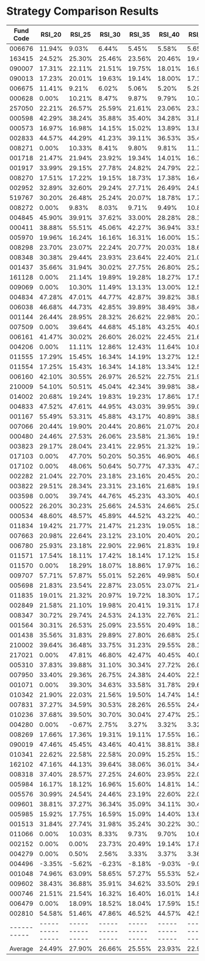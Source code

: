 # Strategy Comparison Results

| Fund Code | RSI_20 | RSI_25 | RSI_30 | RSI_35 | RSI_40 | RSI_45 | RSI_50 | RSI_55 | RSI_60 |
|-----------|---------------|---------------|---------------|---------------|---------------|---------------|---------------|---------------|---------------|
| 006676 | 11.94% | 9.03% | 6.44% | 5.45% | 5.58% | 5.65% | 3.99% | 3.10% | 2.75% |
| 163415 | 24.52% | 25.30% | 25.46% | 23.56% | 20.46% | 19.45% | 17.27% | 16.15% | 15.04% |
| 090007 | 17.31% | 22.11% | 21.51% | 19.75% | 18.01% | 16.90% | 16.09% | 15.80% | 15.34% |
| 090013 | 17.23% | 20.01% | 19.63% | 19.14% | 18.00% | 17.11% | 16.01% | 15.53% | 15.05% |
| 006675 | 11.41% | 9.21% | 6.02% | 5.06% | 5.20% | 5.29% | 3.85% | 2.86% | 2.49% |
| 000628 | 0.00% | 10.21% | 8.47% | 9.87% | 9.79% | 10.73% | 11.11% | 11.40% | 11.58% |
| 257050 | 22.21% | 26.57% | 25.59% | 21.61% | 23.06% | 23.30% | 22.53% | 21.47% | 21.01% |
| 000598 | 42.29% | 38.24% | 35.88% | 35.40% | 34.28% | 31.89% | 29.98% | 29.03% | 27.97% |
| 000573 | 16.97% | 16.98% | 14.15% | 15.02% | 13.89% | 13.81% | 14.07% | 13.64% | 12.92% |
| 002833 | 44.57% | 44.29% | 41.23% | 39.11% | 36.53% | 35.45% | 35.13% | 33.92% | 31.35% |
| 008271 | 0.00% | 10.33% | 8.41% | 9.80% | 9.81% | 11.19% | 10.99% | 11.34% | 11.34% |
| 001718 | 21.47% | 21.94% | 23.92% | 19.34% | 14.01% | 16.19% | 16.84% | 17.80% | 18.42% |
| 001917 | 33.99% | 29.15% | 27.78% | 24.82% | 24.79% | 22.78% | 21.09% | 20.45% | 19.17% |
| 008270 | 17.51% | 17.22% | 19.15% | 18.73% | 17.38% | 16.40% | 16.09% | 15.67% | 15.12% |
| 002952 | 32.89% | 32.60% | 29.24% | 27.71% | 26.49% | 24.96% | 24.77% | 23.50% | 21.94% |
| 519767 | 30.20% | 26.48% | 25.24% | 20.07% | 18.78% | 17.76% | 17.28% | 16.52% | 15.88% |
| 008272 | 0.00% | 9.83% | 8.03% | 9.71% | 9.49% | 10.84% | 10.76% | 10.88% | 10.96% |
| 004845 | 45.90% | 39.91% | 37.62% | 33.00% | 28.28% | 28.12% | 27.74% | 26.29% | 25.31% |
| 000411 | 38.88% | 55.51% | 45.06% | 42.27% | 36.94% | 33.51% | 31.05% | 29.02% | 26.95% |
| 005970 | 19.96% | 16.24% | 16.16% | 16.31% | 16.00% | 15.70% | 16.13% | 15.82% | 14.58% |
| 008298 | 23.70% | 23.07% | 22.24% | 20.77% | 20.03% | 18.64% | 18.47% | 18.22% | 17.20% |
| 008348 | 30.38% | 29.44% | 23.93% | 23.64% | 22.40% | 21.06% | 19.52% | 18.96% | 18.02% |
| 001437 | 35.66% | 31.94% | 30.02% | 27.75% | 26.80% | 25.20% | 23.73% | 22.49% | 21.26% |
| 161128 | 0.00% | 21.14% | 19.89% | 19.28% | 18.27% | 17.53% | 16.37% | 14.80% | 13.96% |
| 009069 | 0.00% | 10.30% | 11.49% | 13.13% | 13.00% | 12.55% | 12.24% | 12.48% | 12.42% |
| 004834 | 47.28% | 47.01% | 44.77% | 42.87% | 39.82% | 38.96% | 39.00% | 38.56% | 36.79% |
| 006038 | 46.68% | 44.73% | 42.85% | 39.89% | 38.49% | 38.40% | 36.82% | 35.89% | 34.19% |
| 001144 | 26.44% | 28.95% | 28.32% | 26.62% | 22.98% | 20.72% | 19.37% | 17.89% | 17.39% |
| 007509 | 0.00% | 39.64% | 44.68% | 45.18% | 43.25% | 40.92% | 40.38% | 38.59% | 36.75% |
| 006161 | 41.47% | 30.02% | 26.60% | 26.02% | 22.45% | 21.67% | 20.75% | 20.28% | 18.79% |
| 004206 | 0.00% | 11.11% | 12.86% | 12.43% | 11.64% | 10.84% | 10.52% | 9.67% | 8.71% |
| 011555 | 17.29% | 15.45% | 16.34% | 14.19% | 13.27% | 12.56% | 12.26% | 11.56% | 11.19% |
| 011554 | 17.25% | 15.43% | 16.34% | 14.18% | 13.34% | 12.56% | 12.26% | 11.60% | 11.25% |
| 006160 | 42.10% | 30.55% | 26.97% | 26.52% | 22.75% | 21.98% | 21.05% | 20.58% | 19.07% |
| 210009 | 54.10% | 50.51% | 45.04% | 42.34% | 39.98% | 38.40% | 33.70% | 31.67% | 30.45% |
| 014002 | 20.68% | 19.24% | 19.83% | 19.23% | 17.86% | 17.51% | 16.61% | 15.11% | 14.04% |
| 004833 | 47.52% | 47.61% | 44.95% | 43.03% | 39.95% | 39.08% | 39.12% | 38.68% | 36.91% |
| 001167 | 55.49% | 53.31% | 45.88% | 43.17% | 40.89% | 38.93% | 34.16% | 32.59% | 31.11% |
| 007066 | 20.44% | 19.90% | 20.44% | 20.86% | 21.07% | 20.88% | 20.05% | 18.90% | 18.41% |
| 000480 | 24.46% | 27.53% | 26.06% | 23.58% | 21.36% | 19.50% | 19.00% | 18.34% | 17.85% |
| 003823 | 29.17% | 28.04% | 23.41% | 22.95% | 21.32% | 19.71% | 18.47% | 17.81% | 17.09% |
| 017103 | 0.00% | 47.70% | 50.20% | 50.35% | 46.90% | 46.92% | 45.28% | 43.18% | 42.96% |
| 017102 | 0.00% | 48.06% | 50.64% | 50.77% | 47.33% | 47.39% | 45.72% | 43.60% | 43.39% |
| 002282 | 21.04% | 22.70% | 23.18% | 23.16% | 20.45% | 20.30% | 19.95% | 19.63% | 18.78% |
| 003822 | 29.51% | 28.34% | 23.31% | 23.16% | 21.68% | 19.94% | 18.69% | 18.04% | 17.31% |
| 003598 | 0.00% | 39.74% | 44.76% | 45.23% | 43.30% | 40.92% | 40.43% | 38.36% | 36.79% |
| 000522 | 26.20% | 30.23% | 25.66% | 24.53% | 24.66% | 25.01% | 24.13% | 23.56% | 22.50% |
| 000534 | 48.60% | 48.57% | 45.89% | 44.52% | 43.22% | 40.14% | 37.48% | 36.93% | 35.14% |
| 011834 | 19.42% | 21.77% | 21.47% | 21.23% | 19.05% | 18.18% | 17.32% | 17.02% | 16.32% |
| 007663 | 20.98% | 22.64% | 23.12% | 23.10% | 20.40% | 20.25% | 19.89% | 19.57% | 18.72% |
| 006780 | 25.93% | 23.18% | 22.90% | 22.96% | 21.83% | 19.89% | 18.71% | 17.69% | 16.86% |
| 011571 | 17.54% | 18.11% | 17.42% | 18.14% | 17.12% | 15.80% | 14.16% | 13.99% | 13.89% |
| 011570 | 0.00% | 18.29% | 18.07% | 18.86% | 17.97% | 16.38% | 14.78% | 14.60% | 14.43% |
| 009707 | 57.71% | 57.87% | 55.01% | 52.26% | 49.98% | 50.62% | 48.60% | 48.54% | 46.89% |
| 005698 | 21.83% | 23.54% | 22.87% | 23.05% | 23.07% | 21.43% | 20.52% | 19.54% | 18.33% |
| 011835 | 19.01% | 21.32% | 20.97% | 19.72% | 18.30% | 17.27% | 16.87% | 16.54% | 15.86% |
| 002849 | 21.58% | 21.10% | 19.98% | 20.41% | 19.31% | 17.82% | 17.72% | 17.69% | 17.04% |
| 008347 | 30.72% | 29.74% | 24.53% | 24.13% | 22.76% | 21.30% | 19.74% | 19.19% | 18.28% |
| 001564 | 30.31% | 26.53% | 25.09% | 23.55% | 20.49% | 18.12% | 17.92% | 17.21% | 16.58% |
| 001438 | 35.56% | 31.83% | 29.89% | 27.80% | 26.68% | 25.09% | 23.60% | 22.37% | 21.14% |
| 210002 | 39.64% | 36.48% | 33.75% | 31.23% | 29.55% | 28.13% | 25.15% | 24.06% | 22.95% |
| 217021 | 0.00% | 47.81% | 46.80% | 42.47% | 40.45% | 40.04% | 37.08% | 36.63% | 35.36% |
| 005310 | 37.83% | 39.88% | 31.10% | 30.34% | 27.72% | 26.02% | 24.65% | 22.71% | 21.05% |
| 007950 | 33.40% | 29.36% | 26.75% | 24.38% | 24.40% | 22.50% | 20.73% | 20.10% | 18.84% |
| 001071 | 0.00% | 39.30% | 34.63% | 33.58% | 31.78% | 29.67% | 28.55% | 26.78% | 25.30% |
| 010342 | 21.90% | 22.03% | 21.56% | 19.50% | 14.74% | 14.59% | 14.37% | 13.94% | 13.05% |
| 007831 | 37.27% | 34.59% | 30.53% | 28.26% | 26.55% | 24.42% | 23.76% | 22.08% | 21.00% |
| 010236 | 37.68% | 39.50% | 30.70% | 30.04% | 27.47% | 25.77% | 24.40% | 22.48% | 20.83% |
| 004280 | 0.00% | -0.67% | 2.75% | 3.27% | 3.32% | 3.32% | 3.28% | 3.24% | 3.04% |
| 008269 | 17.66% | 17.36% | 19.31% | 19.11% | 17.55% | 16.76% | 16.25% | 15.83% | 15.27% |
| 090019 | 47.46% | 45.45% | 43.46% | 40.41% | 38.81% | 38.86% | 37.26% | 36.21% | 34.67% |
| 010341 | 22.62% | 22.58% | 22.58% | 20.09% | 15.25% | 15.11% | 15.03% | 14.44% | 13.56% |
| 162102 | 47.16% | 44.13% | 39.64% | 38.06% | 36.01% | 34.43% | 31.65% | 29.15% | 28.34% |
| 008318 | 37.40% | 28.57% | 27.25% | 24.60% | 23.95% | 22.05% | 21.55% | 20.01% | 19.09% |
| 005984 | 16.17% | 18.12% | 16.96% | 15.60% | 14.81% | 14.12% | 13.66% | 13.03% | 12.90% |
| 005576 | 30.99% | 24.54% | 24.46% | 23.19% | 22.60% | 22.00% | 20.67% | 19.87% | 19.08% |
| 009601 | 38.81% | 37.27% | 36.34% | 35.09% | 34.11% | 30.40% | 29.53% | 27.83% | 25.96% |
| 005985 | 15.92% | 17.75% | 16.59% | 15.09% | 14.40% | 13.60% | 13.26% | 12.72% | 12.49% |
| 001513 | 31.84% | 27.74% | 31.98% | 35.24% | 30.22% | 30.14% | 28.49% | 27.25% | 25.67% |
| 011066 | 0.00% | 10.03% | 8.33% | 9.73% | 9.70% | 10.62% | 10.98% | 11.27% | 11.45% |
| 002152 | 0.00% | 0.00% | 23.73% | 20.49% | 19.14% | 17.81% | 16.12% | 14.96% | 14.62% |
| 004279 | 0.00% | 0.50% | 2.56% | 3.33% | 3.37% | 3.36% | 3.29% | 3.26% | 3.10% |
| 004496 | -3.35% | -5.62% | -6.23% | -8.18% | -9.03% | -9.03% | -9.95% | -10.71% | -11.09% |
| 001048 | 74.96% | 63.09% | 58.65% | 57.27% | 55.53% | 52.49% | 48.44% | 46.07% | 43.94% |
| 009602 | 38.43% | 36.88% | 35.91% | 34.62% | 33.50% | 29.92% | 29.00% | 26.88% | 25.31% |
| 000746 | 21.51% | 21.54% | 16.32% | 16.40% | 16.01% | 14.87% | 13.90% | 13.47% | 12.77% |
| 006479 | 0.00% | 18.09% | 18.52% | 18.04% | 17.59% | 15.58% | 15.26% | 13.51% | 13.46% |
| 002810 | 54.58% | 51.46% | 47.86% | 46.52% | 44.57% | 42.54% | 40.36% | 36.37% | 34.11% |
|-----------|---------------|---------------|---------------|---------------|---------------|---------------|---------------|---------------|---------------|
| Average | 24.49% | 27.90% | 26.66% | 25.55% | 23.93% | 22.93% | 21.87% | 20.97% | 20.06% |